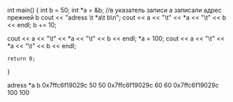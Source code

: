 int main()
{
 int b = 50;
 int *a = &b;   //в указатель записи а записали адрес прежней b
 cout << "adress \t *a\t b\n";
 cout << a << "\t" << *a << "\t" << b << endl;
 b += 10;
 
 cout << a << "\t" << *a << "\t" << b << endl;
 *a = 100;
 cout << a << "\t" << *a << "\t" << b << endl;
 
 
    return 0;
}



adress   *a      b
0x7ffc6f19029c  50      50
0x7ffc6f19029c  60      60
0x7ffc6f19029c  100     100
